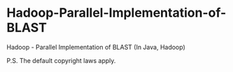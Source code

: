 # Hadoop-Parallel-Implementation-of-BLAST
Hadoop - Parallel Implementation of BLAST (In Java, Hadoop)

P.S. The default copyright laws apply.
